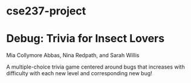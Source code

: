 # cse237-project
# Debug: Trivia for Insect Lovers

Mia Collymore Abbas, Nina Redpath, and Sarah Willis

A multiple-choice trivia game centered around bugs that increases with difficulty with each new level and corresponding new bug!

